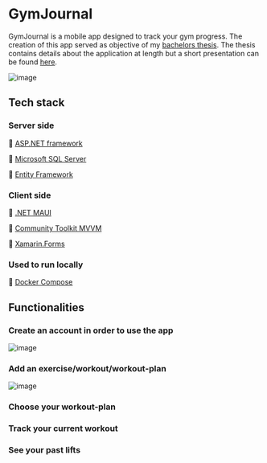 # GymJournal

GymJournal is a mobile app designed to track your gym progress. The creation of this app served as objective of my [bachelors thesis](https://github.com/marian222200/GymJournal/blob/main/LIC.pdf). The thesis contains details about the application at length but a short presentation can be found [here](https://github.com/marian222200/GymJournal/blob/main/GymJournal.pptx).

![image](https://github.com/marian222200/GymJournal/assets/30511514/112a47d3-52b9-4a59-b175-cdf7fa6a7956)

## Tech stack

### Server side
🔹 [ASP.NET framework](https://dotnet.microsoft.com/en-us/apps/aspnet)

🔹 [Microsoft SQL Server](https://www.microsoft.com/en-us/sql-server)

🔹 [Entity Framework](https://learn.microsoft.com/en-us/ef/)

### Client side
🔹 [.NET MAUI](https://learn.microsoft.com/en-us/dotnet/maui/what-is-maui)

🔹 [Community Toolkit MVVM](https://learn.microsoft.com/en-us/dotnet/communitytoolkit/mvvm/)

🔹 [Xamarin.Forms](https://dotnet.microsoft.com/en-us/apps/xamarin/xamarin-forms)

### Used to run locally
🔹 [Docker Compose](https://docs.docker.com/compose/)

## Functionalities

### Create an account in order to use the app

![image](https://github.com/marian222200/GymJournal/assets/30511514/88839f38-9f80-454a-b2f5-e71579e580c3)

### Add an exercise/workout/workout-plan

![image](https://github.com/marian222200/GymJournal/assets/30511514/a1fcd975-8bf8-472c-af0d-756f456c30f7)

### Choose your workout-plan

### Track your current workout

### See your past lifts
